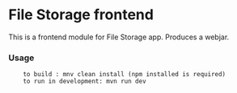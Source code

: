 # File Storage frontend

This is a frontend module for File Storage app. Produces a webjar.

### Usage

```
    to build : mnv clean install (npm installed is required)
    to run in development: mvn run dev
```
